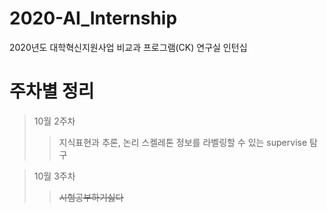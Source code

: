 # 2020-AI_Internship
2020년도 대학혁신지원사업 비교과 프로그램(CK) 연구실 인턴십

# 주차별 정리
>10월 2주차  
>>지식표현과 추론, 논리
>>스켈레톤 정보를 라벨링할 수 있는 supervise 탐구  

>10월 3주차 
>>~~시험공부하기싫다~~
